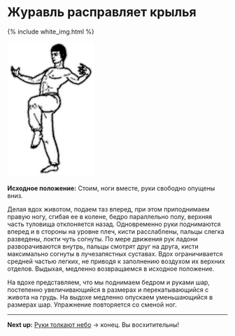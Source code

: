 # Журавль расправляет крылья

{% include white_img.html %}

![](./img/39.png)

**Исходное положение:** Cтоим, ноги вместе, руки свободно опущены вниз.

Делая вдох животом, подаем таз вперед, при этом приподнимаем правую ногу, сгибая
ее в колене, бедро параллельно полу, верхняя часть туловища отклоняется назад.
Одновременно руки поднимаются вперед и в стороны на уровне плеч, кисти
расслаблены, пальцы слегка разведены, локти чуть согнуты. По мере движения рук
ладони разворачиваются внутрь, пальцы смотрят друг на друга, кисти максимально
согнуты в лучезапястных суставах. Вдох ограничивается средней частью легких, не
приводя к заполнению воздухом их верхних отделов. Выдыхая, медленно возвращаемся
в исходное положение.

На вдохе представляем, что мы поднимаем бедром и руками шар, постепенно
увеличивающийся в размерах и перекатывающийся с живота на грудь. На выдохе
медленно опускаем уменьшающийся в размерах шар. Упражнение повторяется со сменой
ног.

***

**Next up:** [Руки толкают небо](../01) -> конец. Вы восхитительны!
